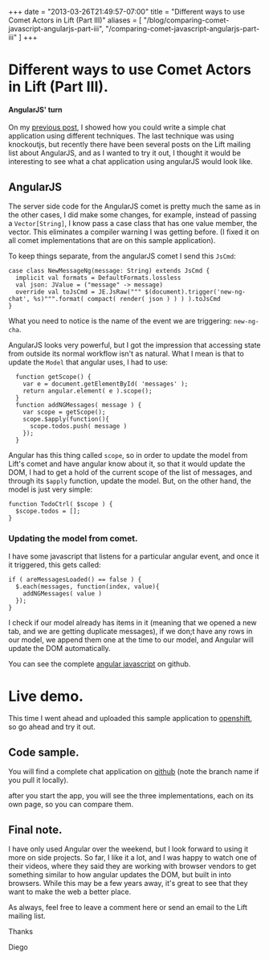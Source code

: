 +++
date = "2013-03-26T21:49:57-07:00"
title = "Different ways to use Comet Actors in Lift (Part III)"
aliases = [
	"/blog/comparing-comet-javascript-angularjs-part-iii",
	"/comparing-comet-javascript-angularjs-part-iii"
]
+++

[title: ]: /
[category: Lift]: /
[date: 2013/3/26]: /
[tags: {lift, Scala, comet actors, comet, actors, angularjs, javascript}]: /

# Different ways to use Comet Actors in Lift (Part III).
#### AngularJS' turn

On my [previous post](https://fmpwizard.telegr.am/blog/comparing-comet-javascript-knockoutjs-part-ii), I showed how you could write a simple chat application using different techniques. The last technique was using knockoutjs, but recently there have been several posts on the Lift mailing list about AngularJS, and as I wanted to try it out, I thought it would be interesting to see what a chat application using angularJS would look like.

## AngularJS

The server side code for the AngularJS comet is pretty much the same as in the other cases, I did make some changes, for example, instead of passing a `Vector[String]`, I know pass a case class that has one value member, the vector. This eliminates a compiler warning I was getting before. (I fixed it on all comet implementations that are on this sample application).

To keep things separate, from the angularJS comet I send this `JsCmd`:

```
case class NewMessageNg(message: String) extends JsCmd {
  implicit val formats = DefaultFormats.lossless
  val json: JValue = ("message" -> message)
  override val toJsCmd = JE.JsRaw(""" $(document).trigger('new-ng-chat', %s)""".format( compact( render( json ) ) ) ).toJsCmd
}

```

What you need to notice is the name of the event we are triggering: `new-ng-cha`.

AngularJS looks very powerful, but I got the impression that accessing state from outside its normal workflow isn't as natural. What I mean is that to update the `Model` that angular uses, I had to use:

```
  function getScope() {
    var e = document.getElementById( 'messages' );
    return angular.element( e ).scope();
  }
  function addNGMessages( message ) {
    var scope = getScope();
    scope.$apply(function(){
      scope.todos.push( message )
    });
  }
```

Angular has this thing called `scope`, so in order to update the model from Lift's comet and have angular know about it, so that it would update the DOM, I had to get a hold of the current scope of the list of messages, and through its `$apply` function, update the model. But, on the other hand, the model is just very simple:

```
function TodoCtrl( $scope ) {
  $scope.todos = [];
}
```

### Updating the model from comet.

I have some javascript that listens for a particular angular event, and once it it triggered, this gets called:

```
if ( areMessagesLoaded() == false ) {
  $.each(messages, function(index, value){
    addNGMessages( value )
  });
}
```
I check if our model already has items in it (meaning that we opened a new tab, and we are getting duplicate messages), if we don;t have any rows in our model, we append them one at the time to our model, and Angular will update the DOM automatically.

You can see the complete [angular javascript](https://github.com/fmpwizard/lift_starter_2.4/blob/compare-chat-apps-comet-lift/src/main/webapp/static/js/chat-angularjs.js) on github.



# Live demo.

This time I went ahead and uploaded this sample application to [openshift](https://chat-fmpwizardlift.rhcloud.com/chat-angularjs), so go ahead and try it out.


## Code sample.

You will find a complete chat application on [github](https://github.com/fmpwizard/lift_starter_2.4/tree/compare-chat-apps-comet-lift) (note the branch name if you pull it locally).

after you start the app, you will see the three implementations, each on its own page, so you can compare them.


## Final note.

I have only used Angular over the weekend, but I look forward to using it more on side projects. So far, I like it a lot, and I was happy to watch one of their videos, where they said they are working with browser vendors to get something similar to how angular updates the DOM, but built in into browsers. While this may be a few years away, it's great to see that they want to make the web a better place.

As always, feel free to leave a comment here or send an email to the Lift mailing list.

Thanks

  Diego
